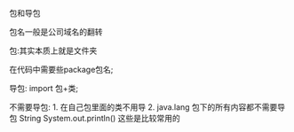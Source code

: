 包和导包

包名一般是公司域名的翻转

包:其实本质上就是文件夹

在代码中需要些package包名;

导包:
    import 包+类;

不需要导包:
    1. 在自己包里面的类不用导
    2. java.lang 包下的所有内容都不需要导包
        String
        System.out.println()
        这些是比较常用的
